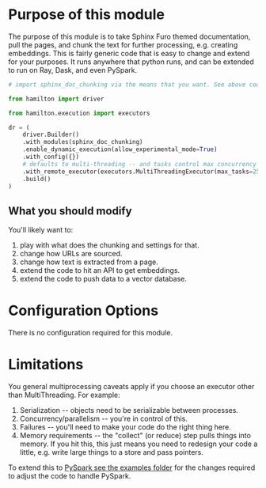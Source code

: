 # Purpose of this module

The purpose of this module is to take Sphinx Furo themed documentation, pull the pages, and chunk the text
for further processing, e.g. creating embeddings. This is fairly generic code that is easy to change
and extend for your purposes. It runs anywhere that python runs, and can be extended to run on Ray, Dask,
and even PySpark.

```python
# import sphinx_doc_chunking via the means that you want. See above code.

from hamilton import driver

from hamilton.execution import executors

dr = (
    driver.Builder()
    .with_modules(sphinx_doc_chunking)
    .enable_dynamic_execution(allow_experimental_mode=True)
    .with_config({})
    # defaults to multi-threading -- and tasks control max concurrency
    .with_remote_executor(executors.MultiThreadingExecutor(max_tasks=25))
    .build()
)
```

## What you should modify

You'll likely want to:

1. play with what does the chunking and settings for that.
2. change how URLs are sourced.
3. change how text is extracted from a page.
4. extend the code to hit an API to get embeddings.
5. extend the code to push data to a vector database.

# Configuration Options
There is no configuration required for this module.

# Limitations

You general multiprocessing caveats apply if you choose an executor other than MultiThreading. For example:

1. Serialization -- objects need to be serializable between processes.
2. Concurrency/parallelism -- you're in control of this.
3. Failures -- you'll need to make your code do the right thing here.
4. Memory requirements -- the "collect" (or reduce) step pulls things into memory. If you hit this, this just
means you need to redesign your code a little, e.g. write large things to a store and pass pointers.

To extend this to [PySpark see the examples folder](https://github.com/apache/hamilton/tree/main/examples/LLM_Workflows/scraping_and_chunking/spark)
for the changes required to adjust the code to handle PySpark.
